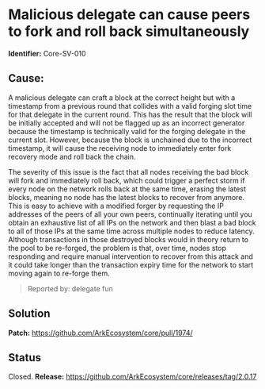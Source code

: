 # Malicious delegate can cause peers to fork and roll back simultaneously
**Identifier:** Core-SV-010

## Cause: 
A malicious delegate can craft a block at the correct height but with a timestamp from a previous round that collides with a valid forging slot time for that delegate in the current round. This has the result that the block will be initially accepted and will not be flagged up as an incorrect generator because the timestamp is technically valid for the forging delegate in the current slot. However, because the block is unchained due to the incorrect timestamp, it will cause the receiving node to immediately enter fork recovery mode and roll back the chain.

The severity of this issue is the fact that all nodes receiving the bad block will fork and immediately roll back, which could trigger a perfect storm if every node on the network rolls back at the same time, erasing the latest blocks, meaning no node has the latest blocks to recover from anymore. This is easy to achieve with a modified forger by requesting the IP addresses of the peers of all your own peers, continually iterating until you obtain an exhaustive list of all IPs on the network and then blast a bad block to all of those IPs at the same time across multiple nodes to reduce latency. Although transactions in those destroyed blocks would in theory return to the pool to be re-forged, the problem is that, over time, nodes stop responding and require manual intervention to recover from this attack and it could take longer than the transaction expiry time for the network to start moving again to re-forge them.

>Reported by: delegate fun

## Solution


**Patch:** https://github.com/ArkEcosystem/core/pull/1974/

## Status
Closed.
**Release:** https://github.com/ArkEcosystem/core/releases/tag/2.0.17
